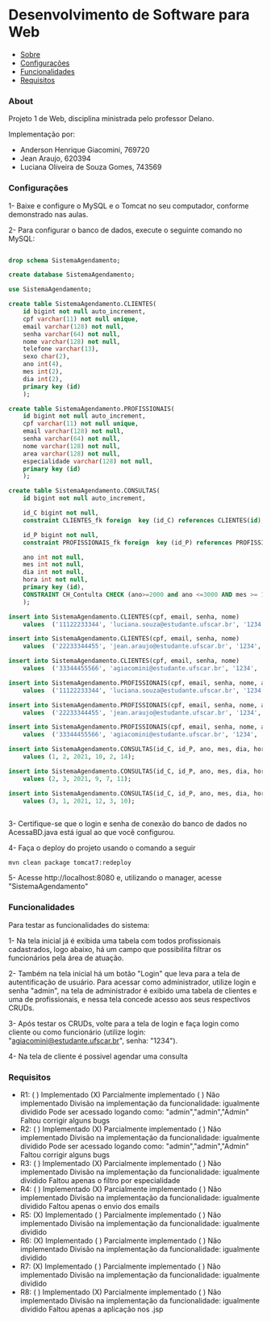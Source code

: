# Desenvolvimento de Software para Web
 * [Sobre](#About)
 * [Configurações](#Configurações)
 * [Funcionalidades](#Funcionalidades)
 * [Requisitos](#Requisitos)
 
### About
 
Projeto 1 de Web, disciplina ministrada pelo professor Delano.

Implementação por:
  - Anderson Henrique Giacomini, 769720
  - Jean Araujo, 620394
  - Luciana Oliveira de Souza Gomes, 743569
  
### Configurações 

1- Baixe e configure o MySQL e o Tomcat no seu computador, conforme demonstrado nas aulas. 

2- Para configurar o banco de dados, execute o seguinte comando no MySQL:

```sql 

drop schema SistemaAgendamento;

create database SistemaAgendamento;

use SistemaAgendamento;

create table SistemaAgendamento.CLIENTES(
	id bigint not null auto_increment,
	cpf varchar(11) not null unique,
	email varchar(128) not null,
	senha varchar(64) not null, 
	nome varchar(128) not null,
	telefone varchar(13),
	sexo char(2),
	ano int(4),
	mes int(2),
	dia int(2), 
	primary key (id)
	);

create table SistemaAgendamento.PROFISSIONAIS(
	id bigint not null auto_increment,
	cpf varchar(11) not null unique,
	email varchar(128) not null,
	senha varchar(64) not null, 
	nome varchar(128) not null,
	area varchar(128) not null,
	especialidade varchar(128) not null,
	primary key (id)
    );

create table SistemaAgendamento.CONSULTAS(
	id bigint not null auto_increment,

	id_C bigint not null,
	constraint CLIENTES_fk foreign  key (id_C) references CLIENTES(id),

	id_P bigint not null,
	constraint PROFISSIONAIS_fk foreign  key (id_P) references PROFISSIONAIS(id),

	ano int not null,
	mes int not null,
	dia int not null, 
	hora int not null,
	primary key (id),
	CONSTRAINT CH_Contulta CHECK (ano>=2000 and ano <=3000 AND mes >= 1 AND mes <= 12 and dia >= 1 and dia <= 31)
	);

insert into SistemaAgendamento.CLIENTES(cpf, email, senha, nome) 
	values  ('11122233344', 'luciana.souza@estudante.ufscar.br', '1234', 'Luciana Souza');

insert into SistemaAgendamento.CLIENTES(cpf, email, senha, nome) 
	values  ('22233344455', 'jean.araujo@estudante.ufscar.br', '1234', 'Jean Araujo');

insert into SistemaAgendamento.CLIENTES(cpf, email, senha, nome) 
	values  ('33344455566', 'agiacomini@estudante.ufscar.br', '1234', 'Anderson Henrique');

insert into SistemaAgendamento.PROFISSIONAIS(cpf, email, senha, nome, area, especialidade) 
	values  ('11122233344', 'luciana.souza@estudante.ufscar.br', '1234', 'Luciana Souza', 'medicina', 'médica cardiologista');

insert into SistemaAgendamento.PROFISSIONAIS(cpf, email, senha, nome, area, especialidade) 
	values  ('22233344455', 'jean.araujo@estudante.ufscar.br', '1234', 'Jean Araujo', 'direito', 'advogado criminal');

insert into SistemaAgendamento.PROFISSIONAIS(cpf, email, senha, nome, area, especialidade) 
	values  ('33344455566', 'agiacomini@estudante.ufscar.br', '1234', 'Anderson Henrique', 'psicologia', 'psicólogo infantil');

insert into SistemaAgendamento.CONSULTAS(id_C, id_P, ano, mes, dia, hora)
	values (1, 2, 2021, 10, 2, 14);

insert into SistemaAgendamento.CONSULTAS(id_C, id_P, ano, mes, dia, hora)
	values (2, 3, 2021, 9, 7, 11);

insert into SistemaAgendamento.CONSULTAS(id_C, id_P, ano, mes, dia, hora)
	values (3, 1, 2021, 12, 3, 10);
 
 ```
 
 3- Certifique-se que o login e senha de conexão do banco de dados no AcessaBD.java está igual ao que você configurou. 
 
 4- Faça o deploy do projeto usando o comando a seguir
 
 ```
 mvn clean package tomcat7:redeploy
 ```
 
 5- Acesse http://localhost:8080 e, utilizando o manager, acesse "SistemaAgendamento"
 
 ### Funcionalidades
 
 Para testar as funcionalidades do sistema:
 
 1- Na tela inicial já é exibida uma tabela com todos profissionais cadastrados, logo abaixo, há um campo que possibilita filtrar os funcionários pela área de atuação.
 
 2- Também na tela inicial há um botão "Login" que leva para a tela de autentificação de usuário. Para acessar como administrador, utilize login e senha "admin", na tela
de administrador é exibido uma tabela de clientes e uma de profissionais, e nessa tela concede acesso aos seus respectivos CRUDs.

 3- Após testar os CRUDs, volte para a tela de login e faça login como cliente ou como funcionário (utilize login: "agiacomini@estudante.ufscar.br", senha: "1234").
 
 4- Na tela de cliente é possivel agendar uma consulta
 
 ### Requisitos
 
 - R1: ( ) Implementado (X) Parcialmente implementado ( ) Não implementado
Divisão na implementação da funcionalidade: igualmente dividido
Pode ser acessado logando como: "admin","admin","Admin"
Faltou corrigir alguns bugs
- R2: ( ) Implementado (X) Parcialmente implementado ( ) Não implementado
Divisão na implementação da funcionalidade: igualmente dividido
Pode ser acessado logando como: "admin","admin","Admin"
Faltou corrigir alguns bugs
- R3: ( ) Implementado (X) Parcialmente implementado ( ) Não implementado
Divisão na implementação da funcionalidade: igualmente dividido
Faltou apenas o filtro por especialidade
- R4: ( ) Implementado (X) Parcialmente implementado ( ) Não implementado
Divisão na implementação da funcionalidade: igualmente dividido
Faltou apenas o envio dos emails
- R5: (X) Implementado ( ) Parcialmente implementado ( ) Não implementado
Divisão na implementação da funcionalidade: igualmente dividido
- R6: (X) Implementado ( ) Parcialmente implementado ( ) Não implementado
Divisão na implementação da funcionalidade: igualmente dividido
- R7: (X) Implementado ( ) Parcialmente implementado ( ) Não implementado
Divisão na implementação da funcionalidade: igualmente dividido
- R8: ( ) Implementado (X) Parcialmente implementado ( ) Não implementado
Divisão na implementação da funcionalidade: igualmente dividido
Faltou apenas a aplicação nos .jsp